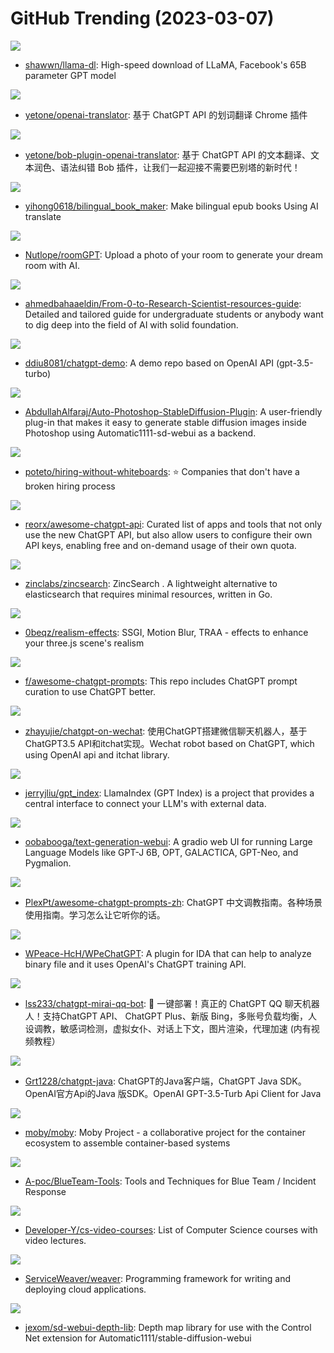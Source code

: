 # GitHub Trending (2023-03-07)

![](https://img.shields.io/badge/Shell-New%20331-green?style=flat-square&logo=appveyor)
- [shawwn/llama-dl](https://github.com/shawwn/llama-dl): High-speed download of LLaMA, Facebook's 65B parameter GPT model

![](https://img.shields.io/badge/TypeScript-New%20786-green?style=flat-square&logo=appveyor)
- [yetone/openai-translator](https://github.com/yetone/openai-translator): 基于 ChatGPT API 的划词翻译 Chrome 插件

![](https://img.shields.io/badge/JavaScript-New%20318-green?style=flat-square&logo=appveyor)
- [yetone/bob-plugin-openai-translator](https://github.com/yetone/bob-plugin-openai-translator): 基于 ChatGPT API 的文本翻译、文本润色、语法纠错 Bob 插件，让我们一起迎接不需要巴别塔的新时代！

![](https://img.shields.io/badge/Python-New%20475-green?style=flat-square&logo=appveyor)
- [yihong0618/bilingual_book_maker](https://github.com/yihong0618/bilingual_book_maker): Make bilingual epub books Using AI translate

![](https://img.shields.io/badge/TypeScript-New%20444-green?style=flat-square&logo=appveyor)
- [Nutlope/roomGPT](https://github.com/Nutlope/roomGPT): Upload a photo of your room to generate your dream room with AI.

![](https://img.shields.io/badge/none-New%2073-green?style=flat-square&logo=appveyor)
- [ahmedbahaaeldin/From-0-to-Research-Scientist-resources-guide](https://github.com/ahmedbahaaeldin/From-0-to-Research-Scientist-resources-guide): Detailed and tailored guide for undergraduate students or anybody want to dig deep into the field of AI with solid foundation.

![](https://img.shields.io/badge/TypeScript-New%20506-green?style=flat-square&logo=appveyor)
- [ddiu8081/chatgpt-demo](https://github.com/ddiu8081/chatgpt-demo): A demo repo based on OpenAI API (gpt-3.5-turbo)

![](https://img.shields.io/badge/JavaScript-New%20295-green?style=flat-square&logo=appveyor)
- [AbdullahAlfaraj/Auto-Photoshop-StableDiffusion-Plugin](https://github.com/AbdullahAlfaraj/Auto-Photoshop-StableDiffusion-Plugin): A user-friendly plug-in that makes it easy to generate stable diffusion images inside Photoshop using Automatic1111-sd-webui as a backend.

![](https://img.shields.io/badge/JavaScript-New%2077-green?style=flat-square&logo=appveyor)
- [poteto/hiring-without-whiteboards](https://github.com/poteto/hiring-without-whiteboards): ⭐️ Companies that don't have a broken hiring process

![](https://img.shields.io/badge/none-New%20464-green?style=flat-square&logo=appveyor)
- [reorx/awesome-chatgpt-api](https://github.com/reorx/awesome-chatgpt-api): Curated list of apps and tools that not only use the new ChatGPT API, but also allow users to configure their own API keys, enabling free and on-demand usage of their own quota.

![](https://img.shields.io/badge/Go-New%2054-green?style=flat-square&logo=appveyor)
- [zinclabs/zincsearch](https://github.com/zinclabs/zincsearch): ZincSearch . A lightweight alternative to elasticsearch that requires minimal resources, written in Go.

![](https://img.shields.io/badge/Roff-New%20157-green?style=flat-square&logo=appveyor)
- [0beqz/realism-effects](https://github.com/0beqz/realism-effects): SSGI, Motion Blur, TRAA - effects to enhance your three.js scene's realism

![](https://img.shields.io/badge/HTML-New%20898-green?style=flat-square&logo=appveyor)
- [f/awesome-chatgpt-prompts](https://github.com/f/awesome-chatgpt-prompts): This repo includes ChatGPT prompt curation to use ChatGPT better.

![](https://img.shields.io/badge/Python-New%20207-green?style=flat-square&logo=appveyor)
- [zhayujie/chatgpt-on-wechat](https://github.com/zhayujie/chatgpt-on-wechat): 使用ChatGPT搭建微信聊天机器人，基于ChatGPT3.5 API和itchat实现。Wechat robot based on ChatGPT, which using OpenAI api and itchat library.

![](https://img.shields.io/badge/Python-New%20257-green?style=flat-square&logo=appveyor)
- [jerryjliu/gpt_index](https://github.com/jerryjliu/gpt_index): LlamaIndex (GPT Index) is a project that provides a central interface to connect your LLM's with external data.

![](https://img.shields.io/badge/Python-New%20154-green?style=flat-square&logo=appveyor)
- [oobabooga/text-generation-webui](https://github.com/oobabooga/text-generation-webui): A gradio web UI for running Large Language Models like GPT-J 6B, OPT, GALACTICA, GPT-Neo, and Pygmalion.

![](https://img.shields.io/badge/none-New%20452-green?style=flat-square&logo=appveyor)
- [PlexPt/awesome-chatgpt-prompts-zh](https://github.com/PlexPt/awesome-chatgpt-prompts-zh): ChatGPT 中文调教指南。各种场景使用指南。学习怎么让它听你的话。

![](https://img.shields.io/badge/Python-New%2038-green?style=flat-square&logo=appveyor)
- [WPeace-HcH/WPeChatGPT](https://github.com/WPeace-HcH/WPeChatGPT): A plugin for IDA that can help to analyze binary file and it uses OpenAI's ChatGPT training API.

![](https://img.shields.io/badge/Python-New%20101-green?style=flat-square&logo=appveyor)
- [lss233/chatgpt-mirai-qq-bot](https://github.com/lss233/chatgpt-mirai-qq-bot): 🚀 一键部署！真正的 ChatGPT QQ 聊天机器人！支持ChatGPT API、 ChatGPT Plus、新版 Bing，多账号负载均衡，人设调教，敏感词检测，虚拟女仆、对话上下文，图片渲染，代理加速 (内有视频教程）

![](https://img.shields.io/badge/Java-New%2049-green?style=flat-square&logo=appveyor)
- [Grt1228/chatgpt-java](https://github.com/Grt1228/chatgpt-java): ChatGPT的Java客户端，ChatGPT Java SDK。OpenAI官方Api的Java 版SDK。OpenAI GPT-3.5-Turb Api Client for Java

![](https://img.shields.io/badge/Go-New%2031-green?style=flat-square&logo=appveyor)
- [moby/moby](https://github.com/moby/moby): Moby Project - a collaborative project for the container ecosystem to assemble container-based systems

![](https://img.shields.io/badge/none-New%2070-green?style=flat-square&logo=appveyor)
- [A-poc/BlueTeam-Tools](https://github.com/A-poc/BlueTeam-Tools): Tools and Techniques for Blue Team / Incident Response

![](https://img.shields.io/badge/none-New%20112-green?style=flat-square&logo=appveyor)
- [Developer-Y/cs-video-courses](https://github.com/Developer-Y/cs-video-courses): List of Computer Science courses with video lectures.

![](https://img.shields.io/badge/Go-New%20410-green?style=flat-square&logo=appveyor)
- [ServiceWeaver/weaver](https://github.com/ServiceWeaver/weaver): Programming framework for writing and deploying cloud applications.

![](https://img.shields.io/badge/JavaScript-New%2062-green?style=flat-square&logo=appveyor)
- [jexom/sd-webui-depth-lib](https://github.com/jexom/sd-webui-depth-lib): Depth map library for use with the Control Net extension for Automatic1111/stable-diffusion-webui

